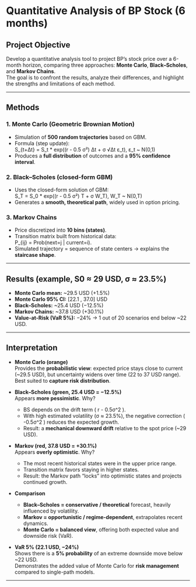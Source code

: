 # Quantitative Analysis of BP Stock (6 months)

##  Project Objective
Develop a quantitative analysis tool to project BP’s stock price over a 6-month horizon, comparing three approaches: **Monte Carlo**, **Black–Scholes**, and **Markov Chains**.  
The goal is to confront the results, analyze their differences, and highlight the strengths and limitations of each method.

---
##  Methods

### 1. Monte Carlo (Geometric Brownian Motion)
- Simulation of **500 random trajectories** based on GBM.  
- Formula (step update):  
  S_{t+Δt} = S_t * exp((r - 0.5 σ²) Δt + σ √Δt ε_t),   ε_t ~ N(0,1)  
- Produces a **full distribution** of outcomes and a **95% confidence interval**.

### 2. Black–Scholes (closed-form GBM)
- Uses the closed-form solution of GBM:  
  S_T = S_0 * exp((r - 0.5 σ²) T + σ W_T),   W_T ~ N(0,T)  
- Generates a **smooth, theoretical path**, widely used in option pricing.

### 3. Markov Chains
- Price discretized into **10 bins (states)**.  
- Transition matrix built from historical data:  
  P_{ij} = Prob(next=j | current=i).  
- Simulated trajectory = sequence of state centers → explains the **staircase shape**.

---

## Results (example, S0 ≈ 29 USD, σ ≈ 23.5%)

- **Monte Carlo mean:** ~29.5 USD (+1.5%)  
- **Monte Carlo 95% CI:** [22.1 , 37.0] USD  
- **Black–Scholes:** ~25.4 USD (−12.5%)  
- **Markov Chains:** ~37.8 USD (+30.1%)  
- **Value-at-Risk (VaR 5%):** −24% → 1 out of 20 scenarios end below ~22 USD.  

---

##  Interpretation

- **Monte Carlo (orange)**  
  Provides the **probabilistic view**: expected price stays close to current (~29.5 USD), but uncertainty widens over time (22 to 37 USD range).  
   Best suited to **capture risk distribution**.

- **Black–Scholes (green, 25.4 USD = −12.5%)**  
  Appears **more pessimistic**. Why?  
  - BS depends on the drift term \( r - 0.5σ^2 \).  
  - With high estimated volatility (σ ≈ 23.5%), the negative correction \( -0.5σ^2 \) reduces the expected growth.  
  - Result: a **mechanical downward drift** relative to the spot price (~29 USD).

- **Markov (red, 37.8 USD = +30.1%)**  
  Appears **overly optimistic**. Why?  
  - The most recent historical states were in the upper price range.  
  - Transition matrix favors staying in higher states.  
  - Result: the Markov path “locks” into optimistic states and projects continued growth.

- **Comparison**  
  - **Black–Scholes = conservative / theoretical** forecast, heavily influenced by volatility.  
  - **Markov = opportunistic / regime-dependent**, extrapolates recent dynamics.  
  - **Monte Carlo = balanced view**, offering both expected value and downside risk (VaR).  

- **VaR 5% (22.1 USD, −24%)**  
  Shows there is a **5% probability** of an extreme downside move below ~22 USD.  
   Demonstrates the added value of Monte Carlo for **risk management** compared to single-path models.

---

